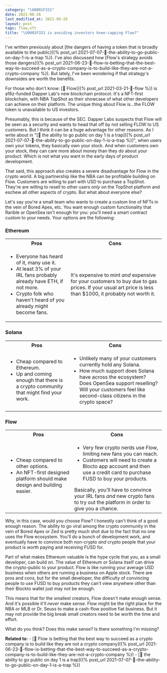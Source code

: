 ```yaml
---
category: "\U0001F331"
date: 2021-08-26
last_modified_at: 2021-09-29
layout: post
tags: flow,nft
title: "\U0001F331 is avoiding investors knee-capping Flow?"
---
```


I've written previously about [the dangers of having a token that is broadly available to the public]({% post_url 2021-07-07-🌱-the-ability-to-go-public-on-day-1-is-a-trap %}). I've also discussed how [Flow's strategy avoids those dangers]({% post_url 2021-06-23-🌱-flow-is-betting-that-the-best-way-to-succeed-as-a-crypto-company-is-to-build-like-they-are-not-a-crypto-company %}). But lately, I've been wondering if that strategy's downsides are worth the benefits.

For those who don't know: [🌳 Flow]({% post_url 2021-03-21-🌳-flow %}) is a16z-funded Dapper Lab's new blockchain protocol. It's a NFT-first blockchain, with NBA TopShot as their showcase of what other developers can achieve on their platform. The unique thing about Flow is...the FLOW token is unavailable to US investors.

Presumably, this is because of the SEC. Dapper Labs suspects that Flow will be seen as a security and wants to head that off by not selling FLOW to US customers. But I think it can be a huge advantage for other reasons. As I write about in "[🌱 the ability to go public on day 1 is a trap]({% post_url 2021-07-07-🌱-the-ability-to-go-public-on-day-1-is-a-trap %})", when users own your tokens, they basically own your stock. And when customers own your stock, they can care more about money than they do about your product. Which is not what you want in the early days of product development.

That said, this approach also creates a severe disadvantage for Flow in the crypto world. A big partnership like the NBA can be profitable building on Flow. Customers are willing to part with USD to purchase a TopShot. They're are willing to resell to other users _only_ on the TopShot platform and eschew all other aspects of crypto. But what about everyone else?

Let's say you're a small team who wants to create a custom line of NFTs in the vein of Bored Apes, etc. You want enough custom functionality that Rarible or OpenSea isn't enough for you: you'll need a smart contract custom to your needs. Your options are the following:

### Ethereum

<table>
  <tbody>
    <tr>
      <th>Pros</th>
      <th>Cons</th>
    </tr>
    <tr>
		<!-- pros -->
      <td>
		  <ul>
          <li>Everyone has heard of it, many use it.</li>
          <li>At least 3% of your IRL fans probably already have ETH, if not more.</li>
		 <li>Crypto folk who haven't heard of you already might become fans.</li>
        </ul>
	 </td>
		<!-- cons -->
      <td>
		  It's expensive to mint <i>and</i> expensive for your customers to buy due to gas prices. If your usual art price is less than $1000, it probably not worth it.
	 </td>
    </tr>
  </tbody>
</table>

### Solana

<table>
  <tbody>
    <tr>
      <th>Pros</th>
      <th>Cons</th>
    </tr>
    <tr>
      <td>
		  <ul>
          <li>Cheap compared to Ethereum.</li>
		 <li>Up and coming enough that there is a crypto community that might find your work.</li>
        </ul>
	 </td>
      <td>
		  <ul><li>Unlikely many of your customers currently hold any Solana.</li>
			  <li>How much support does Solana have across the ecosystem? Does OpenSea support reselling? Will your customers feel like second-class citizens in the crypto space?</li></ul>
	 </td>
    </tr>
  </tbody>
</table>

### Flow

<table>
  <tbody>
    <tr>
      <th>Pros</th>
      <th>Cons</th>
    </tr>
    <tr>
      <td>
		  <ul>
          <li>Cheap compared to other options.</li>
          <li>An NFT-first designed platform should make design and building easier.</li>
        </ul>
	 </td>
      <td>
		  <ul>
          <li>Very few crypto nerds use Flow, limiting new fans you can reach.</li>
          <li>Customers will need to create a Blocto app account and then use a credit card to purchase FUSD to buy your products.</li>
        </ul>
		  Basically, you'll have to convince your IRL fans <i>and</i> new crypto fans to try out the platform in order to give you a chance.
	 </td>
    </tr>
  </tbody>
</table>

Why, in this case, would you choose Flow? I honestly can't think of a good enough reason. The ability to go viral among the crypto community in the vein of Bored Apes or Zed is pretty much shot due to the fact that no one uses the Flow ecosystem. You'll do a bunch of development work, and eventually have to convince both non-crypto _and_ crypto people that your product is worth paying and receiving FUSD for.

Part of what makes Ethereum valuable is the hype cycle that you, as a small developer, can build on. The value of Ethereum or Solana itself can drive the crypto-public to your product. Flow is like running your average USD business when others are running a business on Apple stock. There are pros and cons, but for the small developer, the difficulty of convincing people to use FUSD to buy products they can't view anywhere other than their Blockto wallet just may not be enough.

This means that for the smallest creators, Flow doesn't make enough sense. And it's possible it'll _never_ make sense. Flow might be the right place for the NBA or MLB or Dr. Seuss to make a cash-flow positive fiat business. But it may not provide the big break small creators need to be worth the time and effort.

What do you think? Does this make sense? Is there something I'm missing?

**Related to:**
	- [🌱 Flow is betting that the best way to succeed as a crypto company is to build like they are not a crypto company]({% post_url 2021-06-23-🌱-flow-is-betting-that-the-best-way-to-succeed-as-a-crypto-company-is-to-build-like-they-are-not-a-crypto-company %})
	- [🌱 the ability to go public on day 1 is a trap]({% post_url 2021-07-07-🌱-the-ability-to-go-public-on-day-1-is-a-trap %})